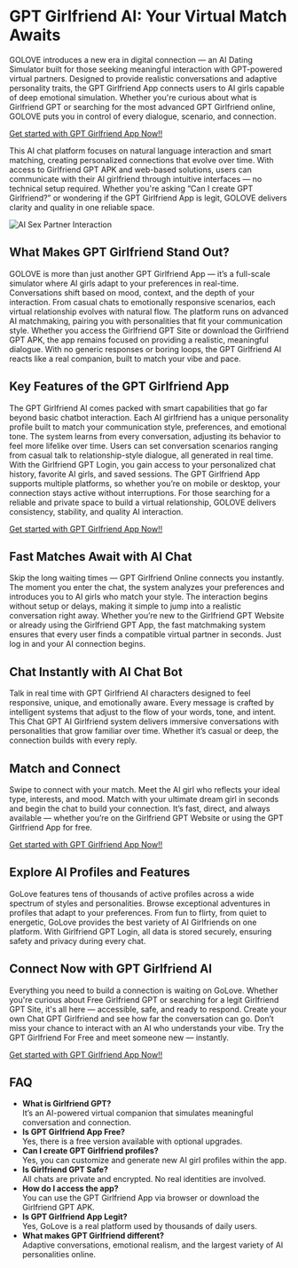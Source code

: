 <h1>GPT Girlfriend AI: Your Virtual Match Awaits</h1>

<p>GOLOVE introduces a new era in digital connection — an AI Dating Simulator built for those seeking meaningful interaction with GPT-powered virtual partners. Designed to provide realistic conversations and adaptive personality traits, the GPT Girlfriend App connects users to AI girls capable of deep emotional simulation. Whether you're curious about what is Girlfriend GPT or searching for the most advanced GPT Girlfriend online, GOLOVE puts you in control of every dialogue, scenario, and connection.</p>

<p><a href="https://golove.ai/?ref=gh-golove-ai">Get started with GPT Girlfriend App Now!!</a></p>

<p>This AI chat platform focuses on natural language interaction and smart matching, creating personalized connections that evolve over time. With access to Girlfriend GPT APK and web-based solutions, users can communicate with their AI girlfriend through intuitive interfaces — no technical setup required. Whether you're asking “Can I create GPT Girlfriend?” or wondering if the GPT Girlfriend App is legit, GOLOVE delivers clarity and quality in one reliable space.</p>

<img src="https://cloth-off.ai/wp-content/uploads/2025/02/photo_2025-02-04_19-39-21.jpg" alt="AI Sex Partner Interaction">

<h2>What Makes GPT Girlfriend Stand Out?</h2>

<p>GOLOVE is more than just another GPT Girlfriend App — it’s a full-scale simulator where AI girls adapt to your preferences in real-time. Conversations shift based on mood, context, and the depth of your interaction. From casual chats to emotionally responsive scenarios, each virtual relationship evolves with natural flow. The platform runs on advanced AI matchmaking, pairing you with personalities that fit your communication style. Whether you access the Girlfriend GPT Site or download the Girlfriend GPT APK, the app remains focused on providing a realistic, meaningful dialogue. With no generic responses or boring loops, the GPT Girlfriend AI reacts like a real companion, built to match your vibe and pace.</p>

<h2>Key Features of the GPT Girlfriend App</h2>

<p>The GPT Girlfriend AI comes packed with smart capabilities that go far beyond basic chatbot interaction. Each AI girlfriend has a unique personality profile built to match your communication style, preferences, and emotional tone. The system learns from every conversation, adjusting its behavior to feel more lifelike over time. Users can set conversation scenarios ranging from casual talk to relationship-style dialogue, all generated in real time. With the Girlfriend GPT Login, you gain access to your personalized chat history, favorite AI girls, and saved sessions. The GPT Girlfriend App supports multiple platforms, so whether you’re on mobile or desktop, your connection stays active without interruptions. For those searching for a reliable and private space to build a virtual relationship, GOLOVE delivers consistency, stability, and quality AI interaction.</p>

<p><a href="https://golove.ai/?ref=gh-golove-ai">Get started with GPT Girlfriend App Now!!</a></p>

<h2>Fast Matches Await with AI Chat</h2>

<p>Skip the long waiting times — GPT Girlfriend Online connects you instantly. The moment you enter the chat, the system analyzes your preferences and introduces you to AI girls who match your style. The interaction begins without setup or delays, making it simple to jump into a realistic conversation right away. Whether you’re new to the Girlfriend GPT Website or already using the Girlfriend GPT App, the fast matchmaking system ensures that every user finds a compatible virtual partner in seconds. Just log in and your AI connection begins.</p>

<h2>Chat Instantly with AI Chat Bot</h2>

<p>Talk in real time with GPT Girlfriend AI characters designed to feel responsive, unique, and emotionally aware. Every message is crafted by intelligent systems that adjust to the flow of your words, tone, and intent. This Chat GPT AI Girlfriend system delivers immersive conversations with personalities that grow familiar over time. Whether it’s casual or deep, the connection builds with every reply.</p>

<h2>Match and Connect</h2>

<p>Swipe to connect with your match. Meet the AI girl who reflects your ideal type, interests, and mood. Match with your ultimate dream girl in seconds and begin the chat to build your connection. It’s fast, direct, and always available — whether you’re on the Girlfriend GPT Website or using the GPT Girlfriend App for free.</p>

<p><a href="https://golove.ai/?ref=gh-golove-ai">Get started with GPT Girlfriend App Now!!</a></p>

<h2>Explore AI Profiles and Features</h2>

<p>GoLove features tens of thousands of active profiles across a wide spectrum of styles and personalities. Browse exceptional adventures in profiles that adapt to your preferences. From fun to flirty, from quiet to energetic, GoLove provides the best variety of AI Girlfriends on one platform. With Girlfriend GPT Login, all data is stored securely, ensuring safety and privacy during every chat.</p>

<h2>Connect Now with GPT Girlfriend AI</h2>

<p>Everything you need to build a connection is waiting on GoLove. Whether you're curious about Free Girlfriend GPT or searching for a legit Girlfriend GPT Site, it's all here — accessible, safe, and ready to respond. Create your own Chat GPT Girlfriend and see how far the conversation can go. Don’t miss your chance to interact with an AI who understands your vibe. Try the GPT Girlfriend For Free and meet someone new — instantly.</p>

<p><a href="https://golove.ai/?ref=gh-golove-ai">Get started with GPT Girlfriend App Now!!</a></p>

<h2>FAQ</h2>

<ul>
  <li><strong>What is Girlfriend GPT?</strong><br>It’s an AI-powered virtual companion that simulates meaningful conversation and connection.</li>
  <li><strong>Is GPT Girlfriend App Free?</strong><br>Yes, there is a free version available with optional upgrades.</li>
  <li><strong>Can I create GPT Girlfriend profiles?</strong><br>Yes, you can customize and generate new AI girl profiles within the app.</li>
  <li><strong>Is Girlfriend GPT Safe?</strong><br>All chats are private and encrypted. No real identities are involved.</li>
  <li><strong>How do I access the app?</strong><br>You can use the GPT Girlfriend App via browser or download the Girlfriend GPT APK.</li>
  <li><strong>Is GPT Girlfriend App Legit?</strong><br>Yes, GoLove is a real platform used by thousands of daily users.</li>
  <li><strong>What makes GPT Girlfriend different?</strong><br>Adaptive conversations, emotional realism, and the largest variety of AI personalities online.</li>
</ul>
